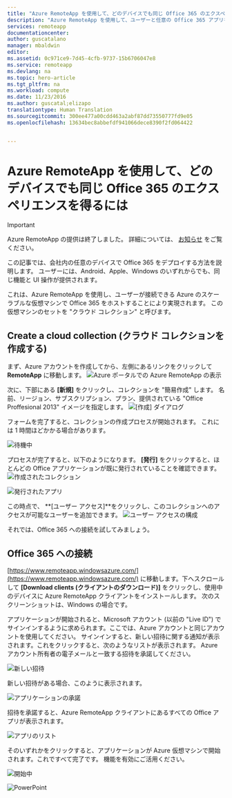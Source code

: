 ```yaml
---
title: "Azure RemoteApp を使用して、どのデバイスでも同じ Office 365 のエクスペリエンスを得るには | Microsoft Docs"
description: "Azure RemoteApp を使用して、ユーザーと任意の Office 365 アプリを共有する方法について説明します。"
services: remoteapp
documentationcenter: 
author: guscatalano
manager: mbaldwin
editor: 
ms.assetid: 0c971ce9-7d45-4cfb-9737-15b6706047e8
ms.service: remoteapp
ms.devlang: na
ms.topic: hero-article
ms.tgt_pltfrm: na
ms.workload: compute
ms.date: 11/23/2016
ms.author: guscatal;elizapo
translationtype: Human Translation
ms.sourcegitcommit: 300ee477a00cdd463a2abf87dd73550777fd9e05
ms.openlocfilehash: 13634bec8abbefdf941066dece8390f2fd064422


---
```

# <a name="get-the-same-office-365-experience-on-any-device-with-azure-remoteapp"></a>Azure RemoteApp を使用して、どのデバイスでも同じ Office 365 のエクスペリエンスを得るには
> [!IMPORTANT]
> Azure RemoteApp の提供は終了しました。 詳細については、 [お知らせ](https://go.microsoft.com/fwlink/?linkid=821148) をご覧ください。
> 
> 

この記事では、会社内の任意のデバイスで Office 365 をデプロイする方法を説明します。 ユーザーには、Android、Apple、Windows のいずれからでも、同じ機能と UI 操作が提供されます。

これは、Azure RemoteApp を使用し、ユーザーが接続できる Azure のスケーラブルな仮想マシンで Office 365 をホストすることにより実現されます。 この仮想マシンのセットを "クラウド コレクション" と呼びます。

## <a name="create-a-cloud-collection"></a>Create a cloud collection (クラウド コレクションを作成する)
まず、Azure アカウントを作成してから、左側にあるリンクをクリックして **RemoteApp** に移動します。
![Azure ポータルでの Azure RemoteApp の表示](./media/remoteapp-tutorial-o365anywhere/1-menu.png)

次に、下部にある **[新規]** をクリックし、コレクションを "簡易作成" します。 名前、リージョン、サブスクリプション、プラン、提供されている "Office Proffesional 2013" イメージを指定します。
![[作成] ダイアログ](./media/remoteapp-tutorial-o365anywhere/2-quickcreate.png)

フォームを完了すると、コレクションの作成プロセスが開始されます。 これには 1 時間ほどかかる場合があります。

![待機中](./media/remoteapp-tutorial-o365anywhere/3-waiting.png)

プロセスが完了すると、以下のようになります。 **[発行]** をクリックすると、ほとんどの Office アプリケーションが既に発行されていることを確認できます。
![作成されたコレクション](./media/remoteapp-tutorial-o365anywhere/4-done.png)

![発行されたアプリ](./media/remoteapp-tutorial-o365anywhere/5-publish.png)

この時点で、 **[ユーザー アクセス]**をクリックし、このコレクションへのアクセスが可能なユーザーを追加できます。
![ユーザー アクセスの構成](./media/remoteapp-tutorial-o365anywhere/6-user.png)

それでは、Office 365 への接続を試してみましょう。

## <a name="connect-to-office-365"></a>Office 365 への接続
[https://www.remoteapp.windowsazure.com/](https://www.remoteapp.windowsazure.com/) に移動します。下へスクロールして **[Download clients (クライアントのダウンロード)]** をクリックし、使用中のデバイスに Azure RemoteApp クライアントをインストールします。 次のスクリーンショットは、Windows の場合です。

アプリケーションが開始されると、Microsoft アカウント (以前の "Live ID") でサインインするように求められます。ここでは、Azure アカウントと同じアカウントを使用してください。 サインインすると、新しい招待に関する通知が表示されます。これをクリックすると、次のようなリストが表示されます。 Azure アカウント所有者の電子メールと一致する招待を承諾してください。

![新しい招待](./media/remoteapp-tutorial-o365anywhere/7-araclient.png)

新しい招待がある場合、このように表示されます。

![アプリケーションの承諾](./media/remoteapp-tutorial-o365anywhere/8-invitation.png)

招待を承諾すると、Azure RemoteApp クライアントにあるすべての Office アプリが表示されます。

![アプリのリスト](./media/remoteapp-tutorial-o365anywhere/9-work.png)

そのいずれかをクリックすると、アプリケーションが Azure 仮想マシンで開始されます。これですべて完了です。 機能を有効にご活用ください。

![開始中](./media/remoteapp-tutorial-o365anywhere/10-arastart.png)

![PowerPoint](./media/remoteapp-tutorial-o365anywhere/11-pp.png)




<!--HONumber=Dec16_HO1-->


